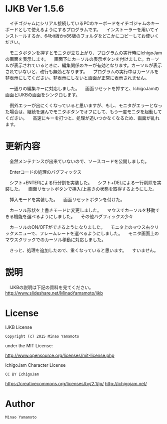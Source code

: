 # IJKB Ver 1.5.6

　イチゴジャムにシリアル接続しているPCのキーボードをイチゴジャムのキーボードとして使えるようにするプログラムです。
　インストーラーを用いてインストールするか、64bit版かx86版のフォルダをどこかにコピーしてお使いください。  

　モニタボタンを押すとモニタが立ち上がり、プログラムの実行時にIchigoJamの画面を表示します。
　画面下にカーソルの表示ボタンを付けました。カーソルが表示されているときに、編集関係のキーが有効となります。カーソルが表示されていないと、改行も無効となります。
　プログラムの実行中はカーソルを非表示にしてください。非表示にしないと画面が正常に表示されません。

　一通りの編集キーに対応しました。
　画面リセットを押すと、IchigoJamの画面とIJKBの画面をシンクロします。

　例外エラーが出にくくなっていると思いますが、もし、モニタがエラーとなった場合は、継続を選んでモニタボタンでオフにして、もう一度モニタを起動してください。
　高速にキーを打つと、処理が追いつかなくなるため、画面が乱れます。

# 更新内容
　全然メンテナンスが出来ていないので、ソースコードを公開しました。
 
　Enterコードの処理のバグフィックス

　シフト+ENTERによる行分割を実装した。
　シフト+DELによる一行削除を実装した。
　画面リセットボタンで挿入/上書きの状態を取得するようにした。

　挿入モードを実装した。
　画面リセットボタンを付けた。

　カーソル形状を上書きモードに変更しました。
　マウスでカーソルを移動できる機能を選べるようにしました。
　その他バグフィックス少々


　カーソルのON/OFFができるようになりました。
　モニタ上のマウス右クリックメニューで、フレームレートを選べるようにしました。
　モニタ画面上のマウスクリックでのカーソル移動に対応しました。

　きっと、処理を追加したので、重くなっていると思います。
　すいません。

# 説明
　IJKBの説明は下記の資料を見てください。
http://www.slideshare.net/MinaoYamamoto/ijkb

# License

  IJKB License

    Copyright (c) 2015 Minao Yamamoto

under the MIT License:

http://www.opensource.org/licenses/mit-license.php

  IchigoJam Character License

    CC BY IchigoJam

https://creativecommons.org/licenses/by/2.1/jp/
http://ichigojam.net/

# Author

    Minao Yamamoto
